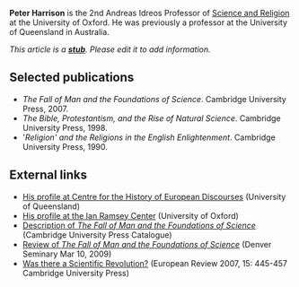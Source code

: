 **Peter Harrison** is the 2nd Andreas Idreos Professor of
[Science and Religion](Science_and_theology "Science and theology")
at the University of Oxford. He was previously a professor at the
University of Queensland in Australia.

*This article is a **[stub](http://www.theopedia.com/Category:Theopedia_stubs "Category:Theopedia stubs")**. Please edit it to add information.*


## Selected publications

-   *The Fall of Man and the Foundations of Science*. Cambridge
    University Press, 2007.
-   *The Bible, Protestantism, and the Rise of Natural Science*.
    Cambridge University Press, 1998.
-   '*Religion' and the Religions in the English Enlightenment*.
    Cambridge University Press, 1990.

## External links

-   [His profile at Centre for the History of European Discourses](http://www.ched.uq.edu.au/index.html?page=39685&pid=0)
    (University of Queensland)
-   [His profile at the Ian Ramsey Center](http://users.ox.ac.uk/~theo0038/biographies/bioharrison.htm)
    (University of Oxford)
-   [Description of *The Fall of Man and the Foundations of Science*](http://www.cup.es/catalogue/catalogue.asp?isbn=9780521875592)
    (Cambridge University Press Catalogue)
-   [Review of *The Fall of Man and the Foundations of Science*](http://www.denverseminary.edu/article/the-fall-of-man-and-the-foundations-of-science/)
    (Denver Seminary Mar 10, 2009)
-   [Was there a Scientific Revolution?](http://journals.cambridge.org/action/displayAbstract?fromPage=online&aid=1343380)
    (European Review 2007, 15: 445-457 Cambridge University Press)



